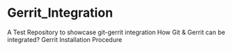 # Gerrit_Integration
A Test Repository to showcase git-gerrit integration
How Git & Gerrit can be integrated?
Gerrit Installation Procedure

